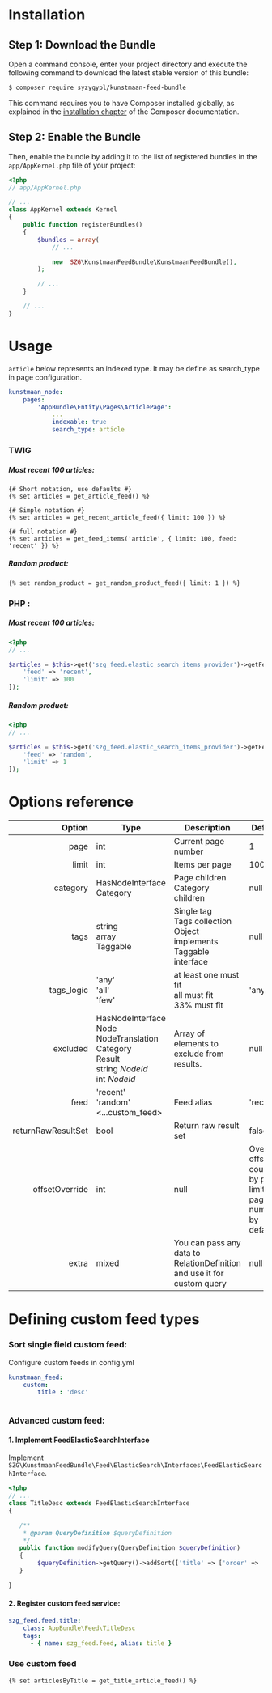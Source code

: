 Installation
============

Step 1: Download the Bundle
---------------------------

Open a command console, enter your project directory and execute the
following command to download the latest stable version of this bundle:

```bash
$ composer require syzygypl/kunstmaan-feed-bundle
```

This command requires you to have Composer installed globally, as explained
in the [installation chapter](https://getcomposer.org/doc/00-intro.md)
of the Composer documentation.

Step 2: Enable the Bundle
-------------------------

Then, enable the bundle by adding it to the list of registered bundles
in the `app/AppKernel.php` file of your project:

```php
<?php
// app/AppKernel.php

// ...
class AppKernel extends Kernel
{
    public function registerBundles()
    {
        $bundles = array(
            // ...

            new  SZG\KunstmaanFeedBundle\KunstmaanFeedBundle(),
        );

        // ...
    }

    // ...
}
```


Usage
=====

`article` below represents an indexed type. It may be define as search_type in page configuration.

``` yml
kunstmaan_node:
    pages:
        'AppBundle\Entity\Pages\ArticlePage':
            ...
            indexable: true
            search_type: article
```
            
### TWIG

##### Most recent 100 articles:
```jinja
{# Short notation, use defaults #}
{% set articles = get_article_feed() %}

{# Simple notation #}
{% set articles = get_recent_article_feed({ limit: 100 }) %}

{# full notation #}
{% set articles = get_feed_items('article', { limit: 100, feed: 'recent' }) %}
```

##### Random product:
```jinja
{% set random_product = get_random_product_feed({ limit: 1 }) %}
```

### PHP :

##### Most recent 100 articles:
```php
<?php
// ...

$articles = $this->get('szg_feed.elastic_search_items_provider')->getFeedItems('article', [
    'feed' => 'recent',
    'limit' => 100
]);

```

##### Random product:
```php
<?php
// ...

$articles = $this->get('szg_feed.elastic_search_items_provider')->getFeedItems('product', [
    'feed' => 'random',
    'limit' => 1
]);

```

Options reference
=================

| Option        | Type                                      | Description                                                              | Default       |
| ------------: |-------------------------------------------|--------------------------------------------------------------------------|---------------|
| page          | int                                       | Current page number                                                      | 1             |
| limit         | int                                       | Items per page                                                           | 100           |
| category      | HasNodeInterface<br>Category              | Page children<br>Category children                                       | null          |       
| tags          | string<br>array<string><br>Taggable       | Single tag<br>Tags collection<br>Object implements Taggable interface    | null          |
| tags_logic    | 'any'<br>'all'<br>'few'                   | at least one must fit<br> all must fit<br>33% must fit                   | 'any'         |    
| excluded      | HasNodeInterface<br>Node<br>NodeTranslation<br>Category<br>Result<br>string *NodeId*<br>int *NodeId*<string>         | Array of elements to exclude from results. | null          |       
| feed          | 'recent'<br>'random'<br><...custom_feed>  | Feed alias                                                               | 'recent'      |
| returnRawResultSet | bool                                 | Return raw result set                                                    | false         |
| offsetOverride | int | null                               | Override offset counted by page limit and page number by default                   | null          |
| extra         | mixed                                     | You can pass any data to RelationDefinition and use it for custom query  | null          |


Defining custom feed types
==========================

### Sort single field custom feed:

Configure custom feeds in config.yml
```yml
kunstmaan_feed:
    custom: 
        title : 'desc'
            
```

### Advanced custom feed:

#### 1. Implement FeedElasticSearchInterface

Implement `SZG\KunstmaanFeedBundle\Feed\ElasticSearch\Interfaces\FeedElasticSearchInterface`.

    
```php
<?php
// ...
class TitleDesc extends FeedElasticSearchInterface
{

   /**
    * @param QueryDefinition $queryDefinition
    */
   public function modifyQuery(QueryDefinition $queryDefinition)
   {
        $queryDefinition->getQuery()->addSort(['title' => ['order' => 'desc']]);
   }

}
```
    
####  2. Register custom feed service:
```yml
szg_feed.feed.title:
    class: AppBundle\Feed\TitleDesc
    tags:
      - { name: szg_feed.feed, alias: title }
```

### Use custom feed

```jinja
{% set articlesByTitle = get_title_article_feed() %}
```

